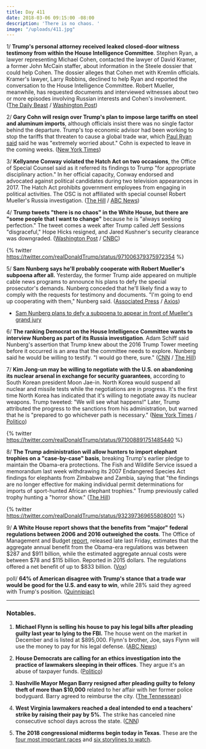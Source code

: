 ```yaml
---
title: Day 411
date: 2018-03-06 09:15:00 -08:00
description: 'There is no chaos. '
image: "/uploads/411.jpg"
---
```


1/ **Trump's personal attorney received leaked closed-door witness testimony from within the House Intelligence Committee**. Stephen Ryan, a lawyer representing Michael Cohen, contacted the lawyer of David Kramer, a former John McCain staffer, about information in the Steele dossier that could help Cohen. The dossier alleges that Cohen met with Kremlin officials. Kramer's lawyer, Larry Robbins, declined to help Ryan and reported the conversation to the House Intelligence Committee. Robert Mueller, meanwhile, has requested documents and interviewed witnesses about two or more episodes involving Russian interests and Cohen's involvement. ([The Daily Beast](https://www.thedailybeast.com/trump-lawyer-michael-cohen-received-inside-info-from-russia-probe) / [Washington Post](https://www.washingtonpost.com/politics/special-counsel-has-examined-episodes-involving-michael-cohen-trumps-longtime-lawyer/2018/03/06/4a2bd064-1b37-11e8-b2d9-08e748f892c0_story.html))

2/ **Gary Cohn will resign over Trump's plan to impose large tariffs on steel and aluminum imports**, although officials insist there was no single factor behind the departure. Trump's top economic advisor had been working to stop the tariffs that threaten to cause a global trade war, which [Paul Ryan said](https://www.nytimes.com/2018/03/05/us/politics/trump-tariffs-steel-aluminum-nafta.html) said he was "extremely worried about." Cohn is expected to leave in the coming weeks. ([New York Times](https://www.nytimes.com/2018/03/06/us/politics/gary-cohn-resigns.html))

3/ **Kellyanne Conway violated the Hatch Act on two occasions**, the Office of Special Counsel said as it referred its findings to Trump "for appropriate disciplinary action." In her official capacity, Conway endorsed and advocated against political candidates during two television appearances in 2017. The Hatch Act prohibits government employees from engaging in political activities. The OSC is not affiliated with special counsel Robert Mueller's Russia investigation. ([The Hill](http://thehill.com/homenews/administration/376945-watchdog-kellyanne-conway-violated-hatch-act-twice-in-tv-appearances) / [ABC News](http://abcnews.go.com/Politics/kellyanne-conway-found-violated-hatch-act/story?id=53557326))

4/ **Trump tweets "there is no chaos" in the White House, but there are "some people that I want to change"** because he is "always seeking perfection." The tweet comes a week after Trump called Jeff Sessions "disgraceful," Hope Hicks resigned, and Jared Kushner's security clearance was downgraded. ([Washington Post](https://www.washingtonpost.com/news/post-politics/wp/2018/03/06/trump-claims-there-is-no-chaos-in-white-house-but-warns-of-future-firings/) / [CNBC](https://www.cnbc.com/2018/03/06/trump-there-are-people-in-the-white-house-that-i-want-to-change.html))

{% twitter https://twitter.com/realDonaldTrump/status/971006379375972354 %}

5/ **Sam Nunberg says he'll probably cooperate with Robert Mueller's subpoena after all.** Yesterday, the former Trump aide appeared on multiple cable news programs to announce his plans to defy the special prosecutor's demands. Nunberg conceded that he'll likely find a way to comply with the requests for testimony and documents. "I'm going to end up cooperating with them," Nunberg said. ([Associated Press](https://apnews.com/d77276cfdf0a4f3b9c526363ddbeb7c4) / [Axios](https://www.axios.com/nunberg-now-says-hell-cooperate-with-investigators-1520300941-e164aac2-e662-4684-a8c2-8123e25e77ce.html))

* [Sam Nunberg plans to defy a subpoena to appear in front of Mueller's grand jury](https://whatthefuckjusthappenedtoday.com/2018/03/05/day-410/#2-sam-nunberg-plans-to-defy-a-subpoe)

6/ **The ranking Democrat on the House Intelligence Committee wants to interview Nunberg as part of its Russia investigation**. Adam Schiff said Nunberg's assertion that Trump knew about the 2016 Trump Tower meeting before it occurred is an area that the committee needs to explore. Nunberg said he would be willing to testify. "I would go there, sure." ([CNN](https://www.cnn.com/2018/03/05/politics/schiff-nunberg-house-russia-probe-trump/index.html) / [The Hill](http://thehill.com/blogs/blog-briefing-room/news/376876-nunberg-i-would-go-before-house-intel-committee))

7/ **Kim Jong-un may be willing to negotiate with the U.S. on abandoning its nuclear arsenal in exchange for security guarantees**, according to South Korean president Moon Jae-in. North Korea would suspend all nuclear and missile tests while the negotiations are in progress. It's the first time North Korea has indicated that it's willing to negotiate away its nuclear weapons. Trump tweeted: "We will see what happens!" Later, Trump attributed the progress to the sanctions from his administration, but warned that he is "prepared to go whichever path is necessary." ([New York Times](https://www.nytimes.com/2018/03/06/world/asia/north-korea-south-nuclear-weapons.html) / [Politico](https://www.politico.com/story/2018/03/06/north-korea-nuclear-weapons-security-guarantee-438579))

{% twitter https://twitter.com/realDonaldTrump/status/971008891751485440 %}

8/ **The Trump administration will allow hunters to import elephant trophies on a "case-by-case" basis**, breaking Trump's earlier pledge to maintain the Obama-era protections. The Fish and Wildlife Service issued a memorandum last week withdrawing its 2007 Endangered Species Act findings for elephants from Zimbabwe and Zambia, saying that "the findings are no longer effective for making individual permit determinations for imports of sport-hunted African elephant trophies." Trump previously called trophy hunting a "horror show." ([The Hill](http://thehill.com/policy/energy-environment/376839-trump-admin-to-consider-elephant-trophy-imports-on-case-by-case))

{% twitter https://twitter.com/realDonaldTrump/status/932397369655808001 %}

9/ **A White House report shows that the benefits from "major" federal regulations between 2006 and 2016 outweighed the costs**. The Office of Management and Budget [report](https://www.eenews.net/assets/2018/02/26/document_pm_01.pdf), released late last Friday, estimates that the aggregate annual benefit from the Obama-era regulations was between $287 and $911 billion, while the estimated aggregate annual costs were between $78 and $115 billion. Reported in 2015 dollars. The regulations offered a net benefit of up to $833 billion. ([Vox](https://www.vox.com/energy-and-environment/2018/3/6/17077330/trump-regulatory-agenda-omb))

poll/ **64% of American disagree with Trump's stance that a trade war would be good for the U.S. and easy to win**, while 28% said they agreed with Trump's position. ([Quinnipiac)](https://poll.qu.edu/national/release-detail?ReleaseID=2525)

---

### Notables.

1. **Michael Flynn is selling his house to pay his legal bills after pleading guilty last year to lying to the FBI.** The house went on the market in December and is listed at $895,000. Flynn's brother, Joe, says Flynn will use the money to pay for his legal defense. ([ABC News](http://abcnews.go.com/US/flynn-selling-house-pay-legal-bills-trump-probe/story?id=53545172))

2. **House Democrats are calling for an ethics investigation into the practice of lawmakers sleeping in their offices**. They argue it's an abuse of taxpayer funds. ([Politico](https://www.politico.com/story/2018/03/06/democrats-sleeping-capitol-crackdown-431969))

3. **Nashville Mayor Megan Barry resigned after pleading guilty to felony theft of more than $10,000** related to her affair with her former police bodyguard. Barry agreed to reimburse the city. ([The Tennessean](https://www.tennessean.com/story/news/2018/03/06/nashville-mayor-megan-barry-expected-resign-press-conference-tuesday-morning/398440002/))

4. **West Virginia lawmakers reached a deal intended to end a teachers' strike by raising their pay by 5%**. The strike has canceled nine consecutive school days across the state. ([CNN](https://www.cnn.com/2018/03/06/us/west-virginia-teachers-strike/index.html))

5. **The 2018 congressional midterms begin today in Texas**. These are the [four most important races](https://www.washingtonpost.com/news/the-fix/wp/2018/03/06/your-cheat-sheet-for-how-to-sound-smart-about-tuesdays-texas-primaries/) and [six storylines to watch](https://www.nbcnews.com/politics/first-read/it-s-primary-day-texas-here-are-six-storylines-watch-n853956).